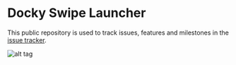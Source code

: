 Docky Swipe Launcher
====================

This public repository is used to track issues, features and milestones in the [issue tracker](https://github.com/ArnaudCourbiere/DockySwipeLauncher/issues).

![alt tag](https://raw.github.com/ArnaudCourbiere/DockySwipeLauncher/master/phone.png)
